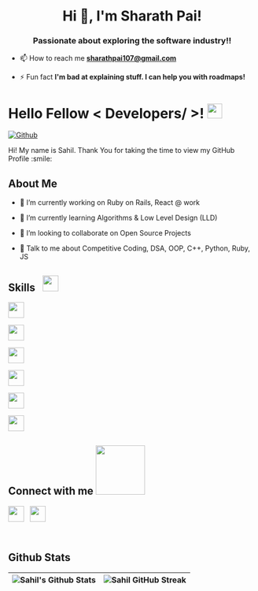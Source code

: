 
<h1 align="center">Hi 👋, I'm Sharath Pai!</h1>
<h3 align="center">Passionate about exploring the software industry!!</h3>

- 📫 How to reach me **sharathpai107@gmail.com**

- ⚡ Fun fact **I'm bad at explaining stuff. I can help you with roadmaps!**

<h1>
    Hello Fellow < Developers/ >! <img src = "https://raw.githubusercontent.com/MartinHeinz/MartinHeinz/master/wave.gif" width = 30px>
</h1>

<p align='center'>
</p>

[![Github](https://img.shields.io/github/followers/sahilbansal17?label=Follow&style=social)](https://github.com/Sharath1036)

<div size='20px'>
    Hi! My name is Sahil. Thank You for taking the time to view my GitHub Profile :smile:
</div>

<h2>
    About Me
</h2>

- 💎 I’m currently working on Ruby on Rails, React @ work

- 🌱 I’m currently learning Algorithms & Low Level Design (LLD)

- 👯 I’m looking to collaborate on Open Source Projects

- 💬 Talk to me about Competitive Coding, DSA, OOP, C++, Python, Ruby, JS

<h2>
    Skills &nbsp; <img src = "https://media2.giphy.com/media/QssGEmpkyEOhBCb7e1/giphy.gif?cid=ecf05e47a0n3gi1bfqntqmob8g9aid1oyj2wr3ds3mg700bl&rid=giphy.gif" width = 32px>
</h2>
<a> <img width ='32px' src ='https://raw.githubusercontent.com/rahulbanerjee26/githubAboutMeGenerator/main/icons/cpp.svg'> </a>

<a> <img width ='32px' src ='https://raw.githubusercontent.com/rahulbanerjee26/githubAboutMeGenerator/main/icons/python.svg'> </a>

<a> <img width ='32px' src ='https://raw.githubusercontent.com/rahulbanerjee26/githubAboutMeGenerator/main/icons/html.svg'> </a>

<a> <img width ='32px' src ='https://raw.githubusercontent.com/rahulbanerjee26/githubAboutMeGenerator/main/icons/css.svg'> </a>

<a> <img width ='32px' src ='https://raw.githubusercontent.com/rahulbanerjee26/githubAboutMeGenerator/main/icons/javascript.svg'> </a>

<a> <img width ='32px' src ='https://raw.githubusercontent.com/rahulbanerjee26/githubAboutMeGenerator/main/icons/cpp.svg'> </a>
  

<h2>
    Connect with me <img src='https://raw.githubusercontent.com/ShahriarShafin/ShahriarShafin/main/Assets/handshake.gif' width="100px">
</h2>

<a href = 'https://www.linkedin.com/in/sahilbansal17'> <img width = '32px' align= 'center' src="https://raw.githubusercontent.com/rahulbanerjee26/githubAboutMeGenerator/main/icons/linked-in-alt.svg"/></a>
&nbsp;
<a href = 'https://www.twitter.com/sahilbansal11'> <img width = '32px' align= 'center' src="https://raw.githubusercontent.com/rahulbanerjee26/githubAboutMeGenerator/main/icons/twitter.svg"/></a>

<br>

<h2>
    Github Stats
</h2>

| ![Sahil's Github Stats](https://github-readme-stats.vercel.app/api?username=sahilbansal17&show_icons=true&theme=radical) | ![Sahil GitHub Streak](https://github-readme-streak-stats.herokuapp.com/?user=sahilbansal17&theme=radical) |
|---|---|
